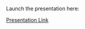 Launch the presentation here:

[Presentation Link](https://docs.google.com/presentation/d/1EVkXGXDcLjP_SxkH8XGwIVaxAaOE7otN/edit?rtpof=true&sd=true)